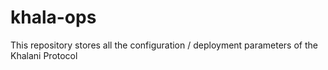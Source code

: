 # khala-ops
This repository stores all the configuration / deployment parameters of the Khalani Protocol
